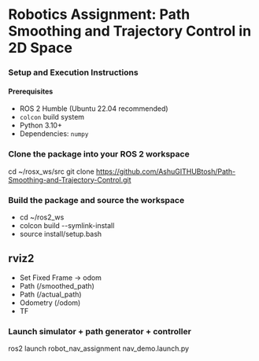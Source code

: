 # Robotics Assignment: Path Smoothing and Trajectory Control in 2D Space

### Setup and Execution Instructions

#### Prerequisites
- ROS 2 Humble (Ubuntu 22.04 recommended)
- `colcon` build system
- Python 3.10+
- Dependencies: `numpy`

### Clone the package into your ROS 2 workspace
cd ~/rosx_ws/src
git clone https://github.com/AshuGITHUBtosh/Path-Smoothing-and-Trajectory-Control.git
### Build the package and source the workspace
- cd ~/ros2_ws
- colcon build --symlink-install
- source install/setup.bash
## rviz2
- Set Fixed Frame → odom
- Path (/smoothed_path)
- Path (/actual_path)
- Odometry (/odom)
- TF

### Launch simulator + path generator + controller
ros2 launch robot_nav_assignment nav_demo.launch.py
